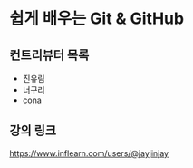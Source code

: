 # 쉽게 배우는 Git & GitHub

## 컨트리뷰터 목록

- 진유림
- 너구리
- cona

## 강의 링크
https://www.inflearn.com/users/@jayjinjay